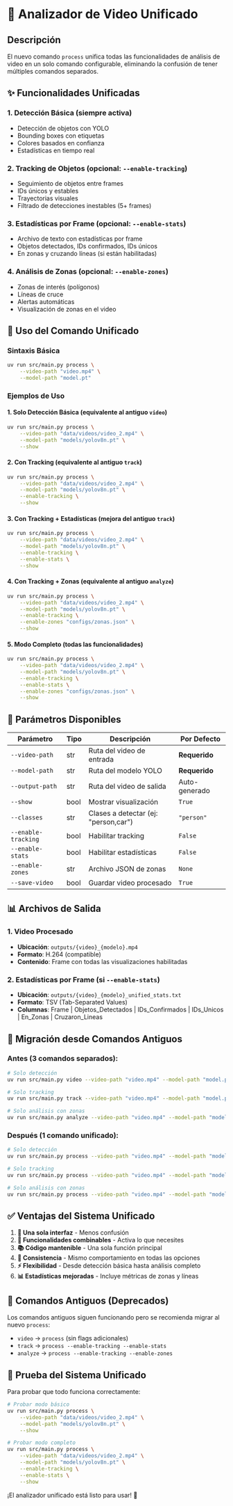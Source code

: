 # 🚀 Analizador de Video Unificado

## Descripción

El nuevo comando `process` unifica todas las funcionalidades de análisis de video en un solo comando configurable, eliminando la confusión de tener múltiples comandos separados.

## ✨ Funcionalidades Unificadas

### **1. Detección Básica** (siempre activa)
- Detección de objetos con YOLO
- Bounding boxes con etiquetas
- Colores basados en confianza
- Estadísticas en tiempo real

### **2. Tracking de Objetos** (opcional: `--enable-tracking`)
- Seguimiento de objetos entre frames
- IDs únicos y estables
- Trayectorias visuales
- Filtrado de detecciones inestables (5+ frames)

### **3. Estadísticas por Frame** (opcional: `--enable-stats`)
- Archivo de texto con estadísticas por frame
- Objetos detectados, IDs confirmados, IDs únicos
- En zonas y cruzando líneas (si están habilitadas)

### **4. Análisis de Zonas** (opcional: `--enable-zones`)
- Zonas de interés (polígonos)
- Líneas de cruce
- Alertas automáticas
- Visualización de zonas en el video

## 🎯 Uso del Comando Unificado

### **Sintaxis Básica**
```bash
uv run src/main.py process \
    --video-path "video.mp4" \
    --model-path "model.pt"
```

### **Ejemplos de Uso**

#### **1. Solo Detección Básica** (equivalente al antiguo `video`)
```bash
uv run src/main.py process \
    --video-path "data/videos/video_2.mp4" \
    --model-path "models/yolov8n.pt" \
    --show
```

#### **2. Con Tracking** (equivalente al antiguo `track`)
```bash
uv run src/main.py process \
    --video-path "data/videos/video_2.mp4" \
    --model-path "models/yolov8n.pt" \
    --enable-tracking \
    --show
```

#### **3. Con Tracking + Estadísticas** (mejora del antiguo `track`)
```bash
uv run src/main.py process \
    --video-path "data/videos/video_2.mp4" \
    --model-path "models/yolov8n.pt" \
    --enable-tracking \
    --enable-stats \
    --show
```

#### **4. Con Tracking + Zonas** (equivalente al antiguo `analyze`)
```bash
uv run src/main.py process \
    --video-path "data/videos/video_2.mp4" \
    --model-path "models/yolov8n.pt" \
    --enable-tracking \
    --enable-zones "configs/zonas.json" \
    --show
```

#### **5. Modo Completo** (todas las funcionalidades)
```bash
uv run src/main.py process \
    --video-path "data/videos/video_2.mp4" \
    --model-path "models/yolov8n.pt" \
    --enable-tracking \
    --enable-stats \
    --enable-zones "configs/zonas.json" \
    --show
```

## 🔧 Parámetros Disponibles

| Parámetro | Tipo | Descripción | Por Defecto |
|-----------|------|-------------|-------------|
| `--video-path` | str | Ruta del video de entrada | **Requerido** |
| `--model-path` | str | Ruta del modelo YOLO | **Requerido** |
| `--output-path` | str | Ruta del video de salida | Auto-generado |
| `--show` | bool | Mostrar visualización | `True` |
| `--classes` | str | Clases a detectar (ej: "person,car") | `"person"` |
| `--enable-tracking` | bool | Habilitar tracking | `False` |
| `--enable-stats` | bool | Habilitar estadísticas | `False` |
| `--enable-zones` | str | Archivo JSON de zonas | `None` |
| `--save-video` | bool | Guardar video procesado | `True` |

## 📊 Archivos de Salida

### **1. Video Procesado**
- **Ubicación**: `outputs/{video}_{modelo}.mp4`
- **Formato**: H.264 (compatible)
- **Contenido**: Frame con todas las visualizaciones habilitadas

### **2. Estadísticas por Frame** (si `--enable-stats`)
- **Ubicación**: `outputs/{video}_{modelo}_unified_stats.txt`
- **Formato**: TSV (Tab-Separated Values)
- **Columnas**: Frame | Objetos_Detectados | IDs_Confirmados | IDs_Unicos | En_Zonas | Cruzaron_Lineas

## 🔄 Migración desde Comandos Antiguos

### **Antes (3 comandos separados):**
```bash
# Solo detección
uv run src/main.py video --video-path "video.mp4" --model-path "model.pt"

# Solo tracking
uv run src/main.py track --video-path "video.mp4" --model-path "model.pt"

# Solo análisis con zonas
uv run src/main.py analyze --video-path "video.mp4" --model-path "model.pt" --zones-json "zonas.json"
```

### **Después (1 comando unificado):**
```bash
# Solo detección
uv run src/main.py process --video-path "video.mp4" --model-path "model.pt"

# Solo tracking
uv run src/main.py process --video-path "video.mp4" --model-path "model.pt" --enable-tracking

# Solo análisis con zonas
uv run src/main.py process --video-path "video.mp4" --model-path "model.pt" --enable-tracking --enable-zones "zonas.json"
```

## ✅ Ventajas del Sistema Unificado

1. **🎯 Una sola interfaz** - Menos confusión
2. **🔧 Funcionalidades combinables** - Activa lo que necesites
3. **📚 Código mantenible** - Una sola función principal
4. **🔄 Consistencia** - Mismo comportamiento en todas las opciones
5. **⚡ Flexibilidad** - Desde detección básica hasta análisis completo
6. **📊 Estadísticas mejoradas** - Incluye métricas de zonas y líneas

## 🚨 Comandos Antiguos (Deprecados)

Los comandos antiguos siguen funcionando pero se recomienda migrar al nuevo `process`:

- `video` → `process` (sin flags adicionales)
- `track` → `process --enable-tracking --enable-stats`
- `analyze` → `process --enable-tracking --enable-zones`

## 🧪 Prueba del Sistema Unificado

Para probar que todo funciona correctamente:

```bash
# Probar modo básico
uv run src/main.py process \
    --video-path "data/videos/video_2.mp4" \
    --model-path "models/yolov8n.pt" \
    --show

# Probar modo completo
uv run src/main.py process \
    --video-path "data/videos/video_2.mp4" \
    --model-path "models/yolov8n.pt" \
    --enable-tracking \
    --enable-stats \
    --show
```

¡El analizador unificado está listo para usar! 🎉
